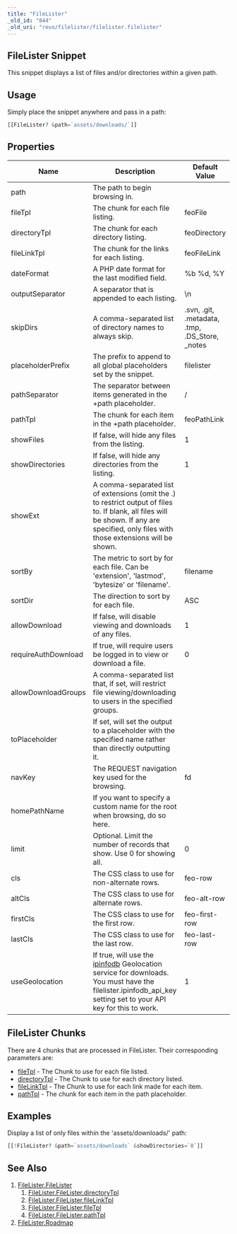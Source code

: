 ```yaml
---
title: "FileLister"
_old_id: "844"
_old_uri: "revo/filelister/filelister.filelister"
---
```


## FileLister Snippet

This snippet displays a list of files and/or directories within a given path.

## Usage

Simply place the snippet anywhere and pass in a path:

``` php
[[FileLister? &path=`assets/downloads/`]]
```

## Properties

| Name                | Description                                                                                                                                                                                | Default Value                                    |
| ------------------- | ------------------------------------------------------------------------------------------------------------------------------------------------------------------------------------------ | ------------------------------------------------ |
| path                | The path to begin browsing in.                                                                                                                                                             |                                                  |
| fileTpl             | The chunk for each file listing.                                                                                                                                                           | feoFile                                          |
| directoryTpl        | The chunk for each directory listing.                                                                                                                                                      | feoDirectory                                     |
| fileLinkTpl         | The chunk for the links for each listing.                                                                                                                                                  | feoFileLink                                      |
| dateFormat          | A PHP date format for the last modified field.                                                                                                                                             | %b %d, %Y                                        |
| outputSeparator     | A separator that is appended to each listing.                                                                                                                                              | \\n                                              |
| skipDirs            | A comma-separated list of directory names to always skip.                                                                                                                                  | .svn, .git, .metadata, .tmp, .DS\_Store, \_notes |
| placeholderPrefix   | The prefix to append to all global placeholders set by the snippet.                                                                                                                        | filelister                                       |
| pathSeparator       | The separator between items generated in the +path placeholder.                                                                                                                            | /                                                |
| pathTpl             | The chunk for each item in the +path placeholder.                                                                                                                                          | feoPathLink                                      |
| showFiles           | If false, will hide any files from the listing.                                                                                                                                            | 1                                                |
| showDirectories     | If false, will hide any directories from the listing.                                                                                                                                      | 1                                                |
| showExt             | A comma-separated list of extensions (omit the .) to restrict output of files to. If blank, all files will be shown. If any are specified, only files with those extensions will be shown. |                                                  |
| sortBy              | The metric to sort by for each file. Can be 'extension', 'lastmod', 'bytesize' or 'filename'.                                                                                              | filename                                         |
| sortDir             | The direction to sort by for each file.                                                                                                                                                    | ASC                                              |
| allowDownload       | If false, will disable viewing and downloads of any files.                                                                                                                                 | 1                                                |
| requireAuthDownload | If true, will require users be logged in to view or download a file.                                                                                                                       | 0                                                |
| allowDownloadGroups | A comma-separated list that, if set, will restrict file viewing/downloading to users in the specified groups.                                                                              |                                                  |
| toPlaceholder       | If set, will set the output to a placeholder with the specified name rather than directly outputting it.                                                                                   |                                                  |
| navKey              | The REQUEST navigation key used for the browsing.                                                                                                                                          | fd                                               |
| homePathName        | If you want to specify a custom name for the root when browsing, do so here.                                                                                                               |                                                  |
| limit               | Optional. Limit the number of records that show. Use 0 for showing all.                                                                                                                    | 0                                                |
| cls                 | The CSS class to use for non-alternate rows.                                                                                                                                               | feo-row                                          |
| altCls              | The CSS class to use for alternate rows.                                                                                                                                                   | feo-alt-row                                      |
| firstCls            | The CSS class to use for the first row.                                                                                                                                                    | feo-first-row                                    |
| lastCls             | The CSS class to use for the last row.                                                                                                                                                     | feo-last-row                                     |
| useGeolocation      | If true, will use the [ipinfodb](http://ipinfodb.com) Geolocation service for downloads. You must have the filelister.ipinfodb\_api\_key setting set to your API key for this to work.     | 1                                                |

## FileLister Chunks

There are 4 chunks that are processed in FileLister. Their corresponding parameters are:

- [fileTpl](extras/filelister/filelister/filetpl "FileLister.FileLister.fileTpl") - The Chunk to use for each file listed.
- [directoryTpl](extras/filelister/filelister/directorytpl "FileLister.FileLister.directoryTpl") - The Chunk to use for each directory listed.
- [fileLinkTpl](extras/filelister/filelister/filelinktpl "FileLister.FileLister.fileLinkTpl") - The Chunk to use for each link made for each item.
- [pathTpl](extras/filelister/filelister/pathtpl "FileLister.FileLister.pathTpl") - The chunk for each item in the path placeholder.

## Examples

Display a list of only files within the 'assets/downloads/' path:

``` php
[[!FileLister? &path=`assets/downloads` &showDirectories=`0`]]
```

## See Also

1. [FileLister.FileLister](extras/filelister)
    1. [FileLister.FileLister.directoryTpl](extras/filelister/filelister/directorytpl)
    2. [FileLister.FileLister.fileLinkTpl](extras/filelister/filelister/filelinktpl)
    3. [FileLister.FileLister.fileTpl](extras/filelister/filelister/filetpl)
    4. [FileLister.FileLister.pathTpl](extras/filelister/filelister/pathtpl)
2. [FileLister.Roadmap](extras/filelister/filelister.roadmap)
